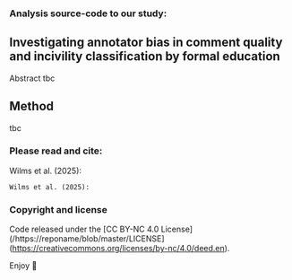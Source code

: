 ### Analysis source-code to our study:
## Investigating annotator bias in comment quality and incivility classification by formal education

Abstract tbc

## Method
tbc



### Please read and cite:
Wilms et al. (2025):

```
Wilms et al. (2025):
```



### Copyright and license

Code released under the [CC BY-NC 4.0 License](/https://reponame/blob/master/LICENSE](https://creativecommons.org/licenses/by-nc/4.0/deed.en).

Enjoy :metal:
